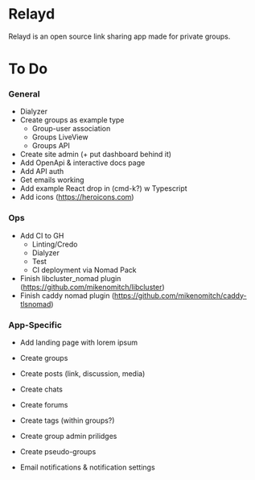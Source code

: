 # Relayd

Relayd is an open source link sharing app made for private groups.

# To Do

### General

- Dialyzer
- Create groups as example type
  - Group-user association
  - Groups LiveView
  - Groups API
- Create site admin (+ put dashboard behind it)
- Add OpenApi & interactive docs page
- Add API auth
- Get emails working
- Add example React drop in (cmd-k?) w Typescript
- Add icons (https://heroicons.com)

### Ops

- Add CI to GH
  - Linting/Credo
  - Dialyzer
  - Test
  - CI deployment via Nomad Pack
- Finish libcluster_nomad plugin (https://github.com/mikenomitch/libcluster)
- Finish caddy nomad plugin (https://github.com/mikenomitch/caddy-tlsnomad)

### App-Specific

- Add landing page with lorem ipsum

- Create groups
- Create posts (link, discussion, media)
- Create chats
- Create forums
- Create tags (within groups?)
- Create group admin prilidges
- Create pseudo-groups
- Email notifications & notification settings
